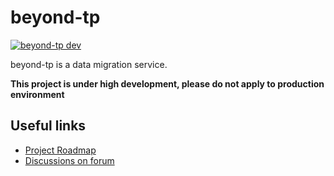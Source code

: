 # beyond-tp

[![beyond-tp dev](https://img.shields.io/matrix/beyond-tp:aos.dev.svg?server_fqdn=chat.aos.dev&label=%23beyond-tp%3Aaos.dev&logo=matrix)](https://matrix.to/#/#beyond-tp:aos.dev)

beyond-tp is a data migration service.

**This project is under high development, please do not apply to production environment**

## Useful links

- [Project Roadmap](https://github.com/orgs/beyondstorage/projects/2#card-60949498)
- [Discussions on forum](https://forum.beyondstorage.io/c/development/dm/10)
